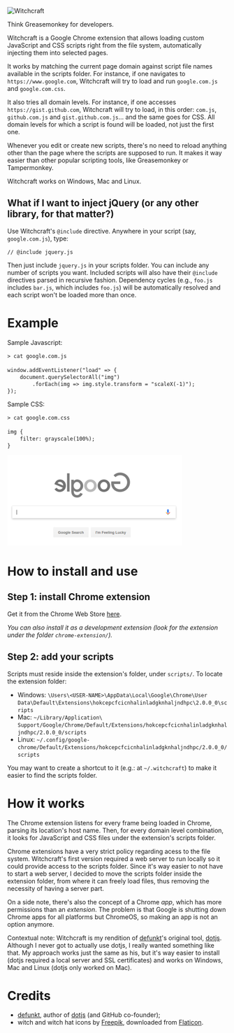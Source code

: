 
![Witchcraft](art/witchcraft-banner.png)

Think Greasemonkey for developers.

Witchcraft is a Google Chrome extension that allows loading custom JavaScript and CSS scripts right from the file system, automatically injecting them into selected pages.

It works by matching the current page domain against script file names available in the scripts folder. For instance, if one navigates to `https://www.google.com`, Witchcraft will try to load and run `google.com.js` and `google.com.css`.

It also tries all domain levels. For instance, if one accesses `https://gist.github.com`, Witchcraft will try to load, in this order: `com.js`, `github.com.js` and `gist.github.com.js`... and the same goes for CSS. All domain levels for which a script is found will be loaded, not just the first one.

Whenever you edit or create new scripts, there's no need to reload anything other than the page where the scripts are supposed to run. It makes it way easier than other popular scripting tools, like Greasemonkey or Tampermonkey.

Witchcraft works on Windows, Mac and Linux.

## What if I want to inject jQuery (or any other library, for that matter?)

Use Witchcraft's `@include` directive. Anywhere in your script (say, `google.com.js`), type:

    // @include jquery.js

Then just include `jquery.js` in your scripts folder. You can include any number of scripts you want. Included scripts will also have their `@include` directives parsed in recursive fashion. Dependency cycles (e.g., `foo.js` includes `bar.js`, which includes `foo.js`) will be automatically resolved and each script won't be loaded more than once.

# Example

Sample Javascript:

    > cat google.com.js

    window.addEventListener("load" => {
        document.querySelectorAll("img")
            .forEach(img => img.style.transform = "scaleX(-1)");
    });

Sample CSS:

    > cat google.com.css

    img {
        filter: grayscale(100%);
    }

![](elgoog.png)

# How to install and use

## Step 1: install Chrome extension

Get it from the Chrome Web Store [here](https://chrome.google.com/webstore/detail/witchcraft-inject-js-and/hokcepcfcicnhalinladgknhaljndhpc).

*You can also install it as a development extension (look for the extension under the folder `chrome-extension/`).*

## Step 2: add your scripts

Scripts must reside inside the extension's folder, under `scripts/`. To locate the extension folder:

- Windows: `\Users\<USER-NAME>\AppData\Local\Google\Chrome\User Data\Default\Extensions\hokcepcfcicnhalinladgknhaljndhpc\2.0.0_0\scripts`
- Mac: `~/Library/Application\ Support/Google/Chrome/Default/Extensions/hokcepcfcicnhalinladgknhaljndhpc/2.0.0_0/scripts`
- Linux: `~/.config/google-chrome/Default/Extensions/hokcepcfcicnhalinladgknhaljndhpc/2.0.0_0/scripts`

You may want to create a shortcut to it (e.g.: at `~/.witchcraft`) to make it easier to find the scripts folder.

# How it works

The Chrome extension listens for every frame being loaded in Chrome, parsing its location's host name. Then, for every domain level combination, it looks for JavaScript and CSS files under the extension's scripts folder.

Chrome extensions have a very strict policy regarding acess to the file system. Witchcraft's first version required a web server to run locally so it could provide access to the scripts folder. Since it's way easier to not have to start a web server, I decided to move the scripts folder inside the extension folder, from where it can freely load files, thus removing the necessity of having a server part.

On a side note, there's also the concept of a Chrome *app*, which has more permissions than an *extension*. The problem is that Google is shutting down Chrome apps for all platforms but ChromeOS, so making an app is not an option anymore.

Contextual note: Witchcraft is my rendition of [defunkt](https://github.com/defunkt)'s original tool, [dotjs](https://github.com/defunkt/dotjs). Although I never got to actually use dotjs, I really wanted something like that. My approach works just the same as his, but it's way easier to install (dotjs required a local server and SSL certificates) and works on Windows, Mac and Linux (dotjs only worked on Mac).

# Credits

* [defunkt](https://github.com/defunkt), author of [dotjs](https://github.com/defunkt/dotjs) (and GitHub co-founder);
* witch and witch hat icons by [Freepik](https://www.flaticon.com/authors/freepik), downloaded from [Flaticon](https://www.flaticon.com).
